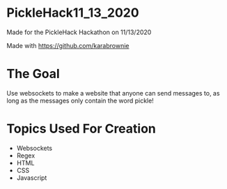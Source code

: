 # PickleHack11_13_2020

Made for the PickleHack Hackathon on 11/13/2020

Made with https://github.com/karabrownie

# The Goal
Use websockets to make a website that anyone can send messages to, as long as the messages only contain the word pickle!

# Topics Used For Creation

- Websockets
- Regex
- HTML
- CSS
- Javascript